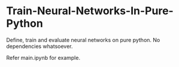 # Train-Neural-Networks-In-Pure-Python
Define, train and evaluate neural networks on pure python. No dependencies whatsoever.

Refer main.ipynb for example.
